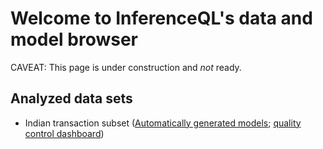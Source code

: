 # Welcome to InferenceQL's data and model browser

CAVEAT: This page is under construction and *not* ready.

## Analyzed data sets
- Indian transaction subset ([Automatically generated models](https://github.com/OpenIQL/inferenceql.analyses/tree/public/analyses/indian_transactions); [quality
  control dashboard](https://openiql.github.io/inferenceql.analyses/html-pages/indian_transactions/qc-dashboard.html))
